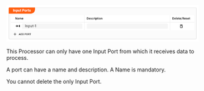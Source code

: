 ![Input Ports](._input-ports_images/abdc13e5.png)

This Processor can only have one Input Port from which it receives data to process.

A port can have a name and description. 
A Name is mandatory.

You cannot delete the only Input Port.
